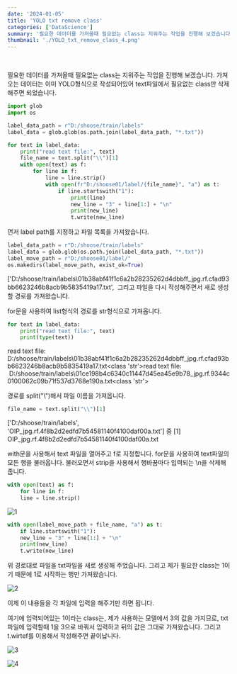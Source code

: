 ```yaml
---
date: '2024-01-05'
title: 'YOLO txt remove class'
categories: ['DataScience']
summary: '필요한 데이터를 가져올때 필요없는 class는 지워주는 작업을 진행해 보겠습니다.'
thumbnail: './YOLO_txt_remove_class_4.png'
---
```


</br>

필요한 데이터를 가져올때 필요없는 class는 지워주는 작업을 진행해 보겠습니다.
가져오는 데이터는 이미 YOLO형식으로 작성되어있어 text파일에서 필요없는 class만 삭제해주면 되었습니다.

```python
import glob
import os

label_data_path = r"D:/shoose/train/labels"
label_data = glob.glob(os.path.join(label_data_path, "*.txt"))

for text in label_data:
    print("read text file:", text)
    file_name = text.split("\\")[1]
    with open(text) as f:
        for line in f:
            line = line.strip()
            with open(fr"D:/shoose01/label/{file_name}", "a") as t:
                if line.startswith("1"):
                    print(line)
                    new_line = "3" + line[1:] + "\n"
                    print(new_line)
                    t.write(new_line)
```

먼저 label path를 지정하고 파일 목록을 가져왔습니다.

```python
label_data_path = r"D:/shoose/train/labels"
label_data = glob.glob(os.path.join(label_data_path, "*.txt"))
label_move_path = r"D:/shoose01/label/"
os.makedirs(label_move_path, exist_ok=True)
```

['D:/shoose/train/labels\\01b38abf41f1c6a2b28235262d4dbbff_jpg.rf.cfad93bb6623246b8acb9b5835419a17.txt', 
그리고 파일을 다시 작성해주면서 새로 생성할 경로를 가져왔습니다.

for문을 사용하여 list형식의 경로를 str형식으로 가져옵니다.

```python
for text in label_data:
    print("read text file:", text)
    print(type(text))
```

read text file: 
D:/shoose/train/labels\01b38abf41f1c6a2b28235262d4dbbff_jpg.rf.cfad93bb6623246b8acb9b5835419a17.txt<class 'str'>read text file:
 D:/shoose/train/labels\01ce198b4c6340c11447d45ea45e9b78_jpg.rf.9344c0100062c09b71f537d3768e190a.txt<class 'str'>

경로를 split("\\")해서 파일 이름을 가져옵니다.

```python
file_name = text.split("\\")[1]
```

['D:/shoose/train/labels', 'OIP_jpg.rf.4f8b2d2edfd7b54581140f4100daf00a.txt'] 중 [1]
OIP_jpg.rf.4f8b2d2edfd7b54581140f4100daf00a.txt

with문을 사용해서 text 파일을 열어주고 f로 지정합니다.
for문을 사용하여 text파일의 모든 행을 불러옵니다. 불러오면서 strip을 사용해서 행바꿈마다 입력되는 \n을 삭제해 줍니다.

```python
with open(text) as f:
    for line in f:
    line = line.strip()
```

![1](https://i.ibb.co/PFqdSFK/YOLO-txt-remove-class-1.png)

```python
with open(label_move_path + file_name, "a") as t:
    if line.startswith("1"):
    new_line = "3" + line[1:] + "\n"
    print(new_line)
    t.write(new_line)
```

위 경로대로 파일을 txt파일을 새로 생성해 주었습니다.
그리고 제가 필요한 class는 1이기 때문에 1로 시작하는 행만 가져왔습니다.

![2](https://i.ibb.co/X5CykWF/YOLO-txt-remove-class-2.png)

이제 이 내용들을 각 파일에 입력을 해주기만 하면 됩니다.
 </br>

여기에 입력되어있는 1이라는 class는, 제가 사용하는 모델에서 3의 값을 가지므로,
txt파일에 입력할때 1을 3으로 바꿔서 입력하고 뒤의 값은 그대로 가져왔습니다.
그리고 t.wirtef를 이용해서 작성해주면 끝이납니다.

![3](https://i.ibb.co/pyjdQvZ/YOLO-txt-remove-class-3.png)

![4](https://i.ibb.co/WG0xvLv/YOLO-txt-remove-class-4.png)
